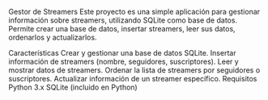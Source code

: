 Gestor de Streamers
Este proyecto es una simple aplicación para gestionar información sobre streamers, utilizando SQLite como base de datos. Permite crear una base de datos, insertar streamers, leer sus datos, ordenarlos y actualizarlos.

Características
Crear y gestionar una base de datos SQLite.
Insertar información de streamers (nombre, seguidores, suscriptores).
Leer y mostrar datos de streamers.
Ordenar la lista de streamers por seguidores o suscriptores.
Actualizar información de un streamer específico.
Requisitos
Python 3.x
SQLite (incluido en Python)
